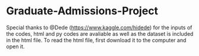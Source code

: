 # Graduate-Admissions-Project

Special thanks to @Dede (https://www.kaggle.com/hidede) for the inputs of the codes,
html and py codes are avaliable as well as the dataset is included in the html file. 
To read the html file, first download it to the computer and open it.
